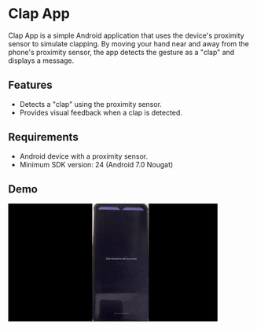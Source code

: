 # Clap App

Clap App is a simple Android application that uses the device's proximity sensor to simulate clapping. 
By moving your hand near and away from the phone's proximity sensor, the app detects the gesture as a "clap" and displays a message.

## Features
- Detects a "clap" using the proximity sensor.
- Provides visual feedback when a clap is detected.

## Requirements
- Android device with a proximity sensor.
- Minimum SDK version: 24 (Android 7.0 Nougat)

## Demo
![Clap App Demo](assets/Demo.gif)
